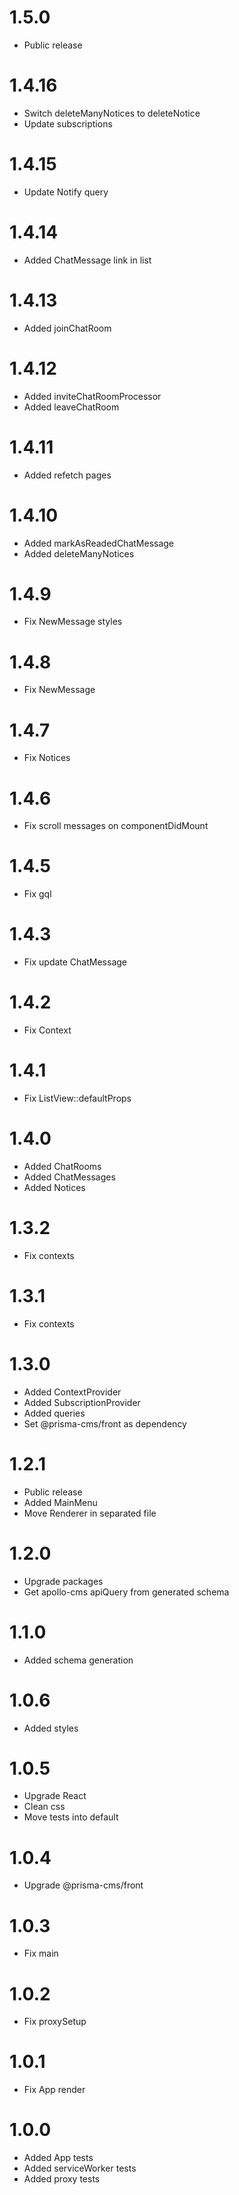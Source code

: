 1.5.0
=================================
- Public release

1.4.16
=================================
- Switch deleteManyNotices to deleteNotice
- Update subscriptions

1.4.15
=================================
- Update Notify query

1.4.14
=================================
- Added ChatMessage link in list

1.4.13
=================================
- Added joinChatRoom

1.4.12
=================================
- Added inviteChatRoomProcessor
- Added leaveChatRoom

1.4.11
=================================
- Added refetch pages

1.4.10
=================================
- Added markAsReadedChatMessage
- Added deleteManyNotices

1.4.9
=================================
- Fix NewMessage styles

1.4.8
=================================
- Fix NewMessage

1.4.7
=================================
- Fix Notices

1.4.6
=================================
- Fix scroll messages on componentDidMount

1.4.5
=================================
- Fix gql

1.4.3
=================================
- Fix update ChatMessage

1.4.2
=================================
- Fix Context

1.4.1
=================================
- Fix ListView::defaultProps

1.4.0
=================================
- Added ChatRooms
- Added ChatMessages
- Added Notices

1.3.2
=================================
- Fix contexts

1.3.1
=================================
- Fix contexts

1.3.0
=================================
- Added ContextProvider
- Added SubscriptionProvider
- Added queries
- Set @prisma-cms/front as dependency

1.2.1
=================================
- Public release
- Added MainMenu
- Move Renderer in separated file

1.2.0
=================================
- Upgrade packages
- Get apollo-cms apiQuery from generated schema

1.1.0
=================================
- Added schema generation

1.0.6
=================================
- Added styles

1.0.5
=================================
- Upgrade React
- Clean css
- Move tests into default

1.0.4
=================================
- Upgrade @prisma-cms/front

1.0.3
=================================
- Fix main

1.0.2
=================================
- Fix proxySetup

1.0.1
=================================
- Fix App render

1.0.0
=================================
- Added App tests
- Added serviceWorker tests
- Added proxy tests

